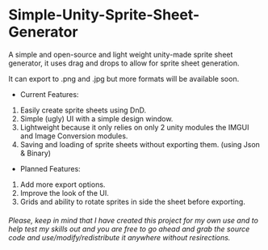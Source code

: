 # Simple-Unity-Sprite-Sheet-Generator

A simple and open-source and light weight unity-made sprite sheet generator, it uses drag and drops to allow for sprite sheet generation.

It can export to .png and .jpg but more formats will be available soon.

 - Current Features:
 
 1. Easily create sprite sheets using DnD.
 1. Simple (ugly) UI with a simple design window.
 1. Lightweight because it only relies on only 2 unity modules the IMGUI and Image Conversion modules.
 1. Saving and loading of sprite sheets without exporting them. (using Json & Binary)

- Planned Features:

1. Add more export options.
1. Improve the look of the UI.
1. Grids and ability to rotate sprites in side the sheet before exporting.

###### Please, keep in mind that I have created this project for my own use and to help test my skills out and you are free to go ahead and grab the source code and use/modify/redistribute it anywhere without resirections.
